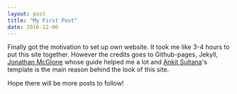 ```yaml
---
layout: post
title: "My First Post"
date: 2016-12-06
---
```


Finally got the motivation to set up own website. It took me like 3-4 hours to put this site together.
However the credits goes to Github-pages, Jekyll, [Jonathan McGlone](http://jmcglone.com/guides/github-pages/) whose guide helped me a lot and [Ankit Sultana](https://github.com/bk2dcradle/researcher)'s template is the main reason behind the look of this site. 

Hope there will be more posts to follow!
